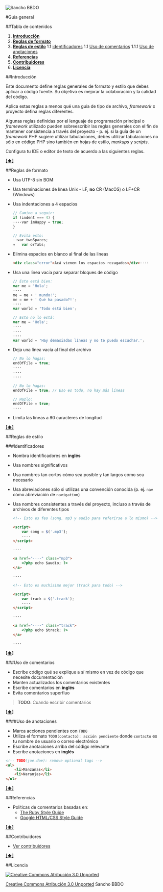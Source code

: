 ![Sancho BBDO](https://dl.dropboxusercontent.com/u/2402696/external/logo-sancho.png)

#Guía general

##Tabla de contenidos
1. [**Introducción**](#introducción)
1. [**Reglas de formato**](#reglas-de-formato)
1. [**Reglas de estilo**](#reglas-de-estilo)
1.1 [identificadores](#identificadores)
1.1 [Uso de comentarios](#uso-de-comentarios)
1.1.1 [Uso de anotaciones](#uso-de-anotaciones)
1. [**Referencias**](#referencias)
1. [**Contribuidores**](#contribuidores)
1. [**Licencia**](#licencia)

##Introducción

Este documento define reglas generales de formato y estilo que debes aplicar a
código fuente. Su objetivo es mejorar la colaboración y la calidad del código.

Aplica estas reglas a menos qué una guía de tipo de archivo, *framework*
o proyecto defina reglas diferentes.

Algunas reglas definidas por el lenguaje de programación principal o *framework*
utilizado pueden sobreescribir las reglas generales con el fin de mantener
consistencia a través del proyecto - p. ej. si la guía de un *framework* PHP
sugiere utilizar tabulaciones, debes utilizar tabulaciones no sólo en código PHP
sino también en hojas de estilo, *markups* y *scripts*.

Configura tu IDE o editor de texto de acuerdo a las siguientes reglas.

**[[⬆]](#tabla-de-contenidos)**

##Reglas de formato

- Usa UTF-8 sin BOM
- Usa terminaciones de línea Unix - LF, **no** CR (MacOS) o LF+CR (Windows)
- Usa indentaciones a 4 espacios

  ```javascript
  // Camino a seguir:
  if (indent === 4) {
  ····var imHappy = true;
  }
  ```

  ```javascript
  // Evita esto:
  ··var twoSpaces;
  ↦   var orTabs;
  ```

- Elimina espacios en blanco al final de las lineas

  ```html
  <div class="error">Acá vienen los espacios rezagados</div>····
  ```

- Usa una línea vacía para separar bloques de código

  ```javascript
  // Esto está bien:
  var me = 'Hola';
  ····
  me = me + ' mundo!';
  me = me + ' Qué ha pasado?!';
  ····
  var world = 'Todo está bien';
  ```

  ```javascript
  // Esto no lo está:
  var me = 'Hola';
  ····
  ····
  ····
  var world = 'Hay demasiadas líneas y no te puedo escuchar.';
  ```

- Deja una línea vacía al final del archivo

  ```javascript
  // No lo hagas:
  endOfFile = true;
  ····
  ····
  ····
  ```

  ```javascript
  // No lo hagas:
  endOfFile = true; // Eso es todo, no hay más líneas
  ```

  ```javascript
  // Hazlo:
  endOfFile = true;
  ····
  ```

- Limita las lineas a 80 caracteres de longitud

**[[⬆]](#tabla-de-contenidos)**

##Reglas de estilo

###Identificadores

  - Nombra identificadores en **inglés**
  - Usa nombres significativos
  - Usa nombres tan cortos cómo sea posible y tan largos cómo sea necesario
  - Usa abreviaciones sólo si utilizas una convención conocida (p. ej. ```nav```
    cómo abreviación de ```navigation```)
  - Usa nombres consistentes a través del proyecto, incluso a través de archivos
    de diferentes tipos

    ```html
    <!-- Esto es feo (song, mp3 y audio para referirse a lo mismo) -->

    <script>
        var song = $('.mp3');
        ····
    </script>

    ····

    <a href="····" class="mp3">
        <?php echo $audio; ?>
    </a>

    ····
    ```

    ```html
    <!-- Esto es muchisimo mejor (track para todo) -->

    <script>
        var track = $('.track');
        ····
    </script>

    ····

    <a href="····" class="track">
        <?php echo $track; ?>
    </a>

    ····
    ```

**[[⬆]](#tabla-de-contenidos)**

###Uso de comentarios

- Escribe código qué se explique a sí mismo en vez de código que necesite
  documentación
- Manten actualizados los comentarios existentes
- Escribe comentarios en **inglés**
- Evita comentarios superfluo

> **TODO**: Cuando escribir comentarios

**[[⬆]](#tabla-de-contenidos)**

####Uso de anotaciones

- Marca acciones pendientes con ```TODO```
- Utiliza el formato ```TODO(contacto): acción pendiente``` donde ```contacto```
  es tu nombre de usuario o correo electrónico
- Escribe anotaciones arriba del código relevante
- Escribe anotaciones en **inglés**

```html
<!-- TODO(joe.doe): remove optional tags -->
<ul>
    <li>Manzanas</li>
    <li>Naranjas</li>
</ul>
```

**[[⬆]](#tabla-de-contenidos)**

##Referencias

- Políticas de comentarios basadas en:
  - [The Ruby Style Guide](https://github.com/bbatsov/ruby-style-guide#comments)
  - [Google HTML/CSS Style Guide](http://google-styleguide.googlecode.com/svn/trunk/htmlcssguide.xml)

**[[⬆]](#tabla-de-contenidos)**

##Contribuidores

  - [Ver contribuidores](../../../graphs/contributors)

**[[⬆]](#tabla-de-contenidos)**

##Licencia

[![Creative Commons Atribución 3.0 Unported](http://i.creativecommons.org/l/by/3.0/88x31.png)](http://creativecommons.org/licenses/by/3.0/deed.es_CO)

[Creative Commons Atribución 3.0 Unported](http://creativecommons.org/licenses/by/3.0/deed.es_CO) Sancho BBDO
